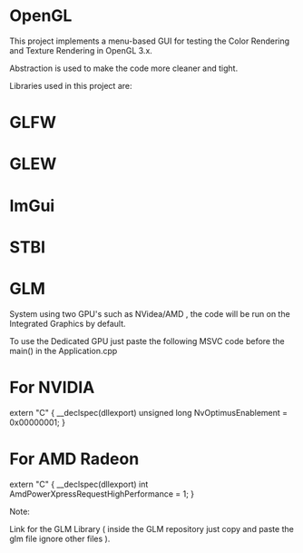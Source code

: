 # OpenGL
This project implements a menu-based GUI for testing the Color Rendering and Texture Rendering in OpenGL 3.x.

Abstraction is used to make the code more cleaner and tight.

Libraries used in this project are:

# GLFW
# GLEW
# ImGui
# STBI
# GLM

System using two GPU's such as NVidea/AMD , the code will be run on the Integrated Graphics by default.

To use the Dedicated GPU just paste the following MSVC code before the main() in the Application.cpp

# For NVIDIA

extern "C"
{
	__declspec(dllexport) unsigned long NvOptimusEnablement = 0x00000001;
}

# For AMD Radeon

extern "C"
{
  __declspec(dllexport) int AmdPowerXpressRequestHighPerformance = 1;
}


Note:

Link for the GLM Library ( inside the GLM repository just copy and paste the glm file ignore other files ).

